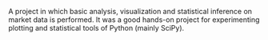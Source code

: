 A project in which basic analysis, visualization and statistical inference on market data is performed. It was a good hands-on project for experimenting plotting and statistical tools of Python (mainly SciPy).
